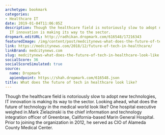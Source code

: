 ```yaml
---
archetype: bookmark
categories:
- Healthcare IT
date: 2019-01-04T11:06:05Z
description: Though the healthcare field is notoriously slow to adopt new technologies,
  IT innovation is making its way to the sector.
dropmark.editURL: http://radhikan.dropmark.com/616548/17216343
featuredImage: /img/content/post/medcitynews-what-does-the-future-of-tech-in-healthcare-look-like.JPG
link: https://medcitynews.com/2018/12/future-of-tech-in-healthcare/
linkBrand: medcitynews.com
slug: medcitynews-what-does-the-future-of-tech-in-healthcare-look-like
socialScore: 36
socialScoreSimulated: true
source:
  name: Dropmark
  apiendpoint: https://shah.dropmark.com/616548.json
title: What does the future of tech in healthcare look like?
---
```

Though the healthcare field is notoriously slow to adopt new technologies, IT innovation is making its way to the sector. Looking ahead, what does the future of technology in the medical world look like? One hospital executive weighed in.Mark Zielazinski is the chief information and technology integration officer of Greenbrae, California-based Marin General Hospital. Prior to joining the organization in 2012, he served as CIO of Alameda County Medical Center.

